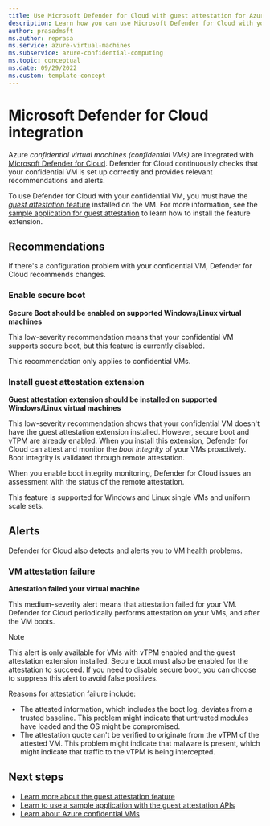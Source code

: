 ```yaml
---
title: Use Microsoft Defender for Cloud with guest attestation for Azure confidential VMs
description: Learn how you can use Microsoft Defender for Cloud with your Azure confidential VMs with the guest attestation feature installed.
author: prasadmsft
ms.author: reprasa
ms.service: azure-virtual-machines
ms.subservice: azure-confidential-computing
ms.topic: conceptual
ms.date: 09/29/2022
ms.custom: template-concept
---
```


# Microsoft Defender for Cloud integration

Azure *confidential virtual machines (confidential VMs)* are integrated with [Microsoft Defender for Cloud](../defender-for-cloud/defender-for-cloud-introduction.md). Defender for Cloud continuously checks that your confidential VM is set up correctly and provides relevant recommendations and alerts.

To use Defender for Cloud with your confidential VM, you must have the [*guest attestation* feature](guest-attestation-confidential-vms.md) installed on the VM. For more information, see the [sample application for guest attestation](guest-attestation-example.md) to learn how to install the feature extension.

## Recommendations 

If there's a configuration problem with your confidential VM, Defender for Cloud recommends changes. 

### Enable secure boot

**Secure Boot should be enabled on supported Windows/Linux virtual machines**

This low-severity recommendation means that your confidential VM supports secure boot, but this feature is currently disabled. 

This recommendation only applies to confidential VMs.

### Install guest attestation extension

**Guest attestation extension should be installed on supported Windows/Linux virtual machines**

This low-severity recommendation shows that your confidential VM doesn't have the guest attestation extension installed. However, secure boot and vTPM are already enabled. When you install this extension, Defender for Cloud can attest and monitor the *boot integrity* of your VMs proactively. Boot integrity is validated through remote attestation.

When you enable boot integrity monitoring, Defender for Cloud issues an assessment with the status of the remote attestation. 

This feature is supported for Windows and Linux single VMs and uniform scale sets.

## Alerts

Defender for Cloud also detects and alerts you to VM health problems.

### VM attestation failure

**Attestation failed your virtual machine**

This medium-severity alert means that attestation failed for your VM. Defender for Cloud periodically performs attestation on your VMs, and after the VM boots.  

> [!NOTE]
> This alert is only available for VMs with vTPM enabled and the guest attestation extension installed. Secure boot must also be enabled for the attestation to succeed. If you need to disable secure boot, you can choose to suppress this alert to avoid false positives.

Reasons for attestation failure include:

- The attested information, which includes the boot log, deviates from a trusted baseline. This problem might indicate that untrusted modules have loaded and the OS might be compromised.
- The attestation quote can't be verified to originate from the vTPM of the attested VM. This problem might indicate that malware is present, which might indicate that traffic to the vTPM is being intercepted. 

## Next steps

- [Learn more about the guest attestation feature](guest-attestation-confidential-vms.md)
- [Learn to use a sample application with the guest attestation APIs](guest-attestation-example.md)
- [Learn about Azure confidential VMs](confidential-vm-overview.md)
